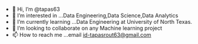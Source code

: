 - 👋 Hi, I’m @tapas63
- 👀 I’m interested in ...Data Engineering,Data Science,Data Analytics
- 🌱 I’m currently learning ...Data Engineering at University of North Texas.
- 💞️ I’m looking to collaborate on any Machine learning project
- 📫 How to reach me ...email id-tapasrout63@gmail.com

<!---
tapas63/tapas63 is a ✨ special ✨ repository because its `README.md` (this file) appears on your GitHub profile.
You can click the Preview link to take a look at your changes.
--->

